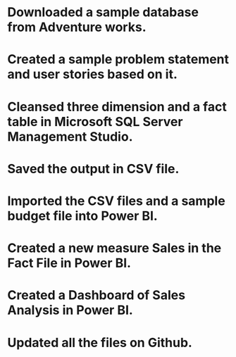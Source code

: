 # Downloaded a sample database from Adventure works.
# Created a sample problem statement and user stories based on it.
# Cleansed three dimension and a fact table in Microsoft SQL Server Management Studio.
# Saved the output in CSV file.
# Imported the CSV files and a sample budget file into Power BI.
# Created a new measure Sales in the Fact File in Power BI.
# Created a Dashboard of Sales Analysis in Power BI.
# Updated all the files on Github.
